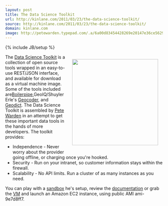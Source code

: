 ```yaml
---
layout: post
title: The Data Science Toolkit
url: http://kinlane.com/2011/03/23/the-data-science-toolkit/
source: http://kinlane.com/2011/03/23/the-data-science-toolkit/
domain: kinlane.com
image: http://petewarden.typepad.com/.a/6a00d83454428269e20147e36ce562970b-800wi
---
```

{% include JB/setup %}<p><!DOCTYPE html PUBLIC "-//W3C//DTD XHTML 1.0 Transitional//EN"
    "http://www.w3.org/TR/xhtml1/DTD/xhtml1-transitional.dtd">
<html xmlns="http://www.w3.org/1999/xhtml">
  <head>
    <title></title>
  </head>
  <body>
    <img style="padding: 15px;" src="http://petewarden.typepad.com/.a/6a00d83454428269e20147e36ce562970b-800wi" alt="" width="275" align="right" />The <a title="Data Science Toolkit" href=
    "http://www.datasciencetoolkit.org/">Data Science Toolkit</a> is a collection of open source tools wrapped in an easy-to-use REST/JSON interface, and available for download as a virtual machine
    image. Some of the tools included are<a title="Boilerpipe" href="http://code.google.com/p/boilerpipe/">Boilerpipe</a>,GeoIQ/Shuyler Erle's <a title="Geocoder" href=
    "https://github.com/geocommons/geocoder">Geocoder</a>, and <a title="Geodict" href="https://github.com/petewarden/geodict">Geodict</a>. The Data Science Toolkit is assembled by <a title=
    "Pete Warden" href="http://petewarden.typepad.com/searchbrowser/">Pete Warden</a> in an attempt to get these important data tools in the hands of more developers. The toolkit provides:
    <ul class="mainlist">
      <li>Independence - Never worry about the provider going offline, or charging once you're hooked.
      </li>
      <li>Security - Run on your intranet, so customer information stays within the firewall.
      </li>
      <li>Scalability - No API limits. Run a cluster of as many instances as you need.
      </li>
    </ul>You can play with a <a title="Data Science Toolkit Sandbox" href="http://www.datasciencetoolkit.org/">sandbox</a> he's setup, review the <a title="Data Science Toolkit Documentation" href=
    "http://www.datasciencetoolkit.org/">documentation</a> or grab the <a title="VM" href="http://static.openheatmap.com/dstk_v0.30.vmwarevm.tar.bz2">VM</a> and launch an Amazon EC2 instance, using
    public AMI ami-9e7d8ff7.
  </body>
</html></p>
